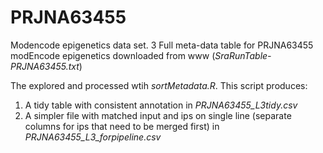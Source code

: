 # PRJNA63455
Modencode epigenetics data set. 
3
Full meta-data table for PRJNA63455 modEncode epigenetics downloaded from www (*_SraRunTable-PRJNA63455.txt_*)

The explored and processed wtih _sortMetadata.R_. This script produces:
1) A tidy table with consistent annotation in *_PRJNA63455_L3tidy.csv_*
2) A simpler file with matched input and ips on single line (separate columns for ips that need to be merged first) in *_PRJNA63455_L3_forpipeline.csv_*
